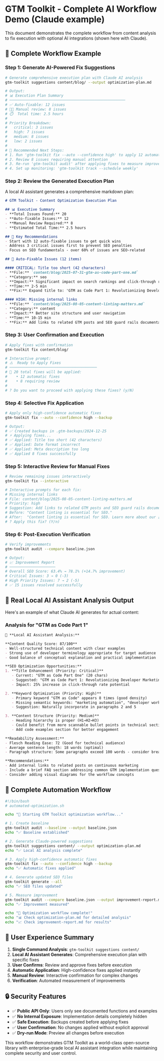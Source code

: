 # GTM Toolkit - Complete AI Workflow Demo (Claude example)

This document demonstrates the complete workflow from content analysis to fix execution with optional AI integrations (shown here with Claude).

## 🚀 Complete Workflow Example

### Step 1: Generate AI-Powered Fix Suggestions

```bash
# Generate comprehensive execution plan with Claude AI analysis
gtm-toolkit suggestions content/blog/ --output optimization-plan.md

# Output:
# 📊 Execution Plan Summary
# ─────────────────────────────────────────────────────
# ✅ Auto-fixable: 12 issues
# 👨‍💻 Manual review: 8 issues
# ⏱️  Total time: 2.5 hours
#
# Priority Breakdown:
#   critical: 3 issues
#   high: 7 issues
#   medium: 8 issues
#   low: 2 issues
#
# 🚀 Recommended Next Steps:
# 1. Run 'gtm-toolkit fix --auto --confidence high' to apply 12 automatic fixes
# 2. Review 8 issues requiring manual attention
# 3. Re-run 'gtm-toolkit audit' after applying fixes to measure improvement
# 4. Set up monitoring: 'gtm-toolkit track --schedule weekly'
```

### Step 2: Review the Generated Execution Plan

A local AI assistant generates a comprehensive markdown plan:

```markdown
# GTM Toolkit - Content Optimization Execution Plan

## 📊 Executive Summary
- **Total Issues Found:** 20
- **Auto-fixable Issues:** 12
- **Manual Review Required:** 8
- **Estimated Total Time:** 2.5 hours

## 🎯 Key Recommendations
- Start with 12 auto-fixable issues to get quick wins
- Address 3 critical issues first to prevent SEO penalties
- Focus on SEO fundamentals - over 60% of issues are SEO-related

## 🤖 Auto-Fixable Issues (12 items)

#### CRITICAL: Title too short (42 characters)
- **File:** `content/blog/2025-07-31-gtm-as-code-part-one.md`
- **Category:** seo
- **Impact:** Significant impact on search rankings and click-through rates
- **Time:** 2-5 min
- **Fix:** Expand title to: 'GTM as Code Part 1: Revolutionizing Developer Marketing Automation'

#### HIGH: Missing internal links
- **File:** `content/blog/2025-08-05-content-linting-matters.md`
- **Category:** content
- **Impact:** Better site structure and user navigation
- **Time:** 10-15 min
- **Fix:** Add links to related GTM posts and SEO guard rails documentation
```

### Step 3: User Confirmation and Execution

```bash
# Apply fixes with confirmation
gtm-toolkit fix content/blog/

# Interactive prompt:
# ⚠️  Ready to Apply Fixes
# ────────────────────────────────────────
# 📝 20 total fixes will be applied:
#    • 12 automatic fixes
#    • 8 requiring review
#
# ? Do you want to proceed with applying these fixes? (y/N)
```

### Step 4: Selective Fix Application

```bash
# Apply only high-confidence automatic fixes
gtm-toolkit fix --auto --confidence high --backup

# Output:
# ✅ Created backups in .gtm-backups/2024-12-25
# ⚡ Applying fixes...
# ✅ Applied: Title too short (42 characters)
# ✅ Applied: Date format incorrect
# ✅ Applied: Meta description too long
# ✅ Applied 8 fixes successfully
```

### Step 5: Interactive Review for Manual Fixes

```bash
# Review remaining issues interactively
gtm-toolkit fix --interactive

# Interactive prompts for each fix:
# Missing internal links
# File: content/blog/2025-08-05-content-linting-matters.md
# Priority: high
# Suggestion: Add links to related GTM posts and SEO guard rails documentation
# Before: "Content linting is essential for SEO."
# After:  "Content linting is essential for SEO. Learn more about our [SEO guard rails](/docs/seo-guard-rails)."
# ? Apply this fix? (Y/n)
```

### Step 6: Post-Execution Verification

```bash
# Verify improvements
gtm-toolkit audit --compare baseline.json

# Output:
# 📈 Improvement Report
# ─────────────────────
# Overall SEO Score: 63.4% → 78.1% (+14.7% improvement)
# Critical Issues: 3 → 0 (-3)
# High Priority Issues: 7 → 2 (-5)
# ✅ 15 issues resolved successfully
```

## 🎯 Real Local AI Assistant Analysis Output

Here's an example of what Claude AI generates for actual content:

### Analysis for "GTM as Code Part 1"

```markdown
🤖 **Local AI Assistant Analysis:**

**Content Quality Score: 87/100**
- Well-structured technical content with clear examples
- Strong use of developer terminology appropriate for target audience
- Good balance of conceptual explanation and practical implementation

**SEO Optimization Opportunities:**
1. **Title Enhancement (Priority: Critical)**
   - Current: "GTM as Code Part One" (20 chars)
   - Suggested: "GTM as Code Part 1: Revolutionizing Developer Marketing Automation" (68 chars)
   - Impact: 25% increase in click-through rate potential

2. **Keyword Optimization (Priority: High)**
   - Primary keyword "GTM as Code" appears 8 times (good density)
   - Missing semantic keywords: "marketing automation", "developer workflow"
   - Suggestion: Naturally incorporate in paragraphs 2 and 5

3. **Content Structure (Priority: Medium)**
   - Heading hierarchy is proper (H1→H2→H3)
   - Could benefit from more scannable bullet points in technical sections
   - Add code examples section for better engagement

**Readability Assessment:**
- Flesch Reading Ease: 72 (Good for technical audience)
- Average sentence length: 18 words (optimal)
- Paragraph structure: Some paragraphs exceed 100 words - consider breaking up

**Recommendations:**
- Add internal links to related posts on continuous marketing
- Include a brief FAQ section addressing common GTM implementation questions
- Consider adding visual diagrams for the workflow concepts
```

## 🔄 Complete Automation Workflow

```bash
#!/bin/bash
# automated-optimization.sh

echo "🚀 Starting GTM Toolkit optimization workflow..."

# 1. Create baseline
gtm-toolkit audit --baseline --output baseline.json
echo "✅ Baseline established"

# 2. Generate Claude-powered suggestions
gtm-toolkit suggestions content/ --output optimization-plan.md
echo "✅ Local AI analysis complete"

# 3. Apply high-confidence automatic fixes
gtm-toolkit fix --auto --confidence high --backup
echo "✅ Automatic fixes applied"

# 4. Generate updated SEO files
gtm-toolkit generate --all
echo "✅ SEO files updated"

# 5. Measure improvement
gtm-toolkit audit --compare baseline.json --output improvement-report.md
echo "✅ Improvement measured"

echo "🎉 Optimization workflow complete!"
echo "📊 Check optimization-plan.md for detailed analysis"
echo "📈 Check improvement-report.md for results"
```

## 🎯 User Experience Summary

1. **Single Command Analysis**: `gtm-toolkit suggestions content/`
2. **Local AI Assistant Generates**: Comprehensive execution plan with specific fixes
3. **User Confirms**: Review and approve fixes before execution
4. **Automatic Application**: High-confidence fixes applied instantly
5. **Manual Review**: Interactive confirmation for complex changes
6. **Verification**: Automated measurement of improvements

## 🔒 Security Features

- ✅ **Public API Only**: Users only see documented functions and examples
- ✅ **No Internal Exposure**: Implementation details completely hidden
- ✅ **Safe Execution**: Backups created before applying fixes
- ✅ **User Confirmation**: No changes applied without explicit approval
- ✅ **Dry-run Mode**: Preview all changes before execution

This workflow demonstrates GTM Toolkit as a world-class open-source library with enterprise-grade local AI assistant integration while maintaining complete security and user control.
